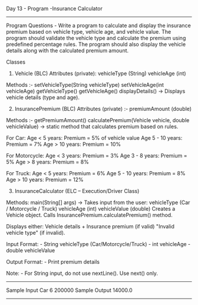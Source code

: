 Day 13 - Program -Insurance Calculator
________________________________________
Program Questions - Write a program to calculate and display the insurance premium based on vehicle type,
vehicle age, and vehicle value. The program should validate the vehicle type and calculate the premium using predefined percentage rules. 
The program should also display the vehicle details along with the calculated premium amount.

Classes
1) Vehicle (BLC)
Attributes (private):
vehicleType (String)
vehicleAge (int)


Methods :-
setVehicleType(String vehicleType)
setVehicleAge(int vehicleAge)
getVehicleType()
getVehicleAge()
displayDetails() → Displays vehicle details (type and age).


2) InsurancePremium (BLC)
Attributes (private) :-
premiumAmount (double)


Methods :-
getPremiumAmount()
calculatePremium(Vehicle vehicle, double vehicleValue) → static method that calculates premium based on rules.


For Car:
Age < 5 years: Premium = 5% of vehicle value
Age 5 - 10 years: Premium = 7%
Age > 10 years: Premium = 10%


For Motorcycle:
Age < 3 years: Premium = 3%
Age 3 - 8 years: Premium = 5%
Age > 8 years: Premium = 8%


For Truck:
Age < 5 years: Premium = 6%
Age 5 - 10 years: Premium = 8%
Age > 10 years: Premium = 12%


3) InsuranceCalculator (ELC – Execution/Driver Class)

Methods:
main(String[] args) → Takes input from the user:
vehicleType (Car / Motorcycle / Truck)
vehicleAge (int)
vehicleValue (double)
Creates a Vehicle object.
Calls InsurancePremium.calculatePremium() method.


Displays either:
Vehicle details + Insurance premium (if valid)
"Invalid vehicle type" (if invalid).

Input Format: - String vehicleType (Car/Motorcycle/Truck) - int
vehicleAge - double vehicleValue

Output Format: - Print premium details

Note: - For String input, do not use nextLine(). Use next() only.
_______________________
Sample Input
Car 6 200000
Sample Output
14000.0
_________________________

